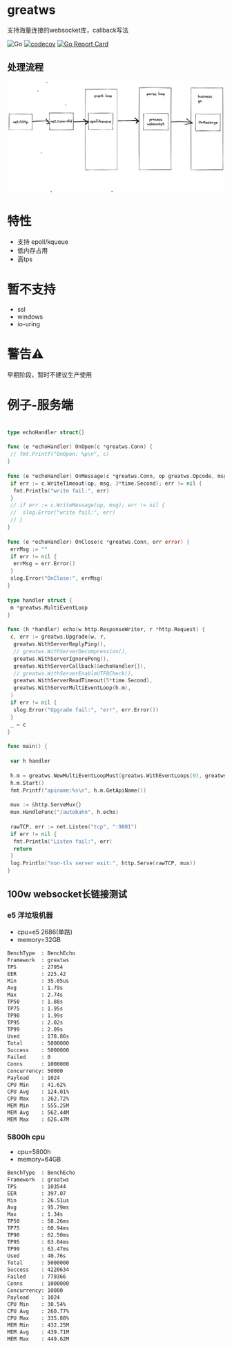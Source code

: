 # greatws

支持海量连接的websocket库，callback写法

![Go](https://github.com/antlabs/greatws/workflows/Go/badge.svg)
[![codecov](https://codecov.io/gh/antlabs/greatws/branch/master/graph/badge.svg)](https://codecov.io/gh/antlabs/greatws)
[![Go Report Card](https://goreportcard.com/badge/github.com/antlabs/greatws)](https://goreportcard.com/report/github.com/antlabs/greatws)

## 处理流程

![greatws.png](https://github.com/antlabs/images/blob/main/greatws/greatws.png?raw=true)

# 特性

* 支持 epoll/kqueue
* 低内存占用
* 高tps

# 暂不支持

* ssl
* windows
* io-uring

# 警告⚠️

早期阶段，暂时不建议生产使用

# 例子-服务端

```go

type echoHandler struct{}

func (e *echoHandler) OnOpen(c *greatws.Conn) {
 // fmt.Printf("OnOpen: %p\n", c)
}

func (e *echoHandler) OnMessage(c *greatws.Conn, op greatws.Opcode, msg []byte) {
 if err := c.WriteTimeout(op, msg, 3*time.Second); err != nil {
  fmt.Println("write fail:", err)
 }
 // if err := c.WriteMessage(op, msg); err != nil {
 //  slog.Error("write fail:", err)
 // }
}

func (e *echoHandler) OnClose(c *greatws.Conn, err error) {
 errMsg := ""
 if err != nil {
  errMsg = err.Error()
 }
 slog.Error("OnClose:", errMsg)
}

type handler struct {
 m *greatws.MultiEventLoop
}

func (h *handler) echo(w http.ResponseWriter, r *http.Request) {
 c, err := greatws.Upgrade(w, r,
  greatws.WithServerReplyPing(),
  // greatws.WithServerDecompression(),
  greatws.WithServerIgnorePong(),
  greatws.WithServerCallback(&echoHandler{}),
  // greatws.WithServerEnableUTF8Check(),
  greatws.WithServerReadTimeout(5*time.Second),
  greatws.WithServerMultiEventLoop(h.m),
 )
 if err != nil {
  slog.Error("Upgrade fail:", "err", err.Error())
 }
 _ = c
}

func main() {

 var h handler

 h.m = greatws.NewMultiEventLoopMust(greatws.WithEventLoops(0), greatws.WithMaxEventNum(256), greatws.WithLogLevel(slog.LevelError)) // epoll, kqueue
 h.m.Start()
 fmt.Printf("apiname:%s\n", h.m.GetApiName())

 mux := &http.ServeMux{}
 mux.HandleFunc("/autobahn", h.echo)

 rawTCP, err := net.Listen("tcp", ":9001")
 if err != nil {
  fmt.Println("Listen fail:", err)
  return
 }
 log.Println("non-tls server exit:", http.Serve(rawTCP, mux))
}
```

## 100w websocket长链接测试

### e5 洋垃圾机器

* cpu=e5 2686(单路)
* memory=32GB

```
BenchType  : BenchEcho
Framework  : greatws
TPS        : 27954
EER        : 225.42
Min        : 35.05us
Avg        : 1.79s
Max        : 2.74s
TP50       : 1.88s
TP75       : 1.95s
TP90       : 1.99s
TP95       : 2.02s
TP99       : 2.09s
Used       : 178.86s
Total      : 5000000
Success    : 5000000
Failed     : 0
Conns      : 1000000
Concurrency: 50000
Payload    : 1024
CPU Min    : 41.62%
CPU Avg    : 124.01%
CPU Max    : 262.72%
MEM Min    : 555.25M
MEM Avg    : 562.44M
MEM Max    : 626.47M
```

### 5800h cpu

* cpu=5800h
* memory=64GB

```
BenchType  : BenchEcho
Framework  : greatws
TPS        : 103544
EER        : 397.07
Min        : 26.51us
Avg        : 95.79ms
Max        : 1.34s
TP50       : 58.26ms
TP75       : 60.94ms
TP90       : 62.50ms
TP95       : 63.04ms
TP99       : 63.47ms
Used       : 40.76s
Total      : 5000000
Success    : 4220634
Failed     : 779366
Conns      : 1000000
Concurrency: 10000
Payload    : 1024
CPU Min    : 30.54%
CPU Avg    : 260.77%
CPU Max    : 335.88%
MEM Min    : 432.25M
MEM Avg    : 439.71M
MEM Max    : 449.62M
```
